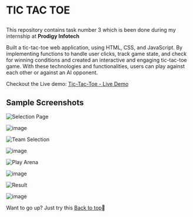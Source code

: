 # <p id="top">TIC TAC TOE</p>

This repository contains task number 3 which is been done during my internship at <b>Prodigy Infotech</b>

Built a tic-tac-toe web application, using HTML, CSS, and JavaScript. By implementing functions to handle user clicks, track game state, and check for winning conditions and created an interactive and engaging tic-tac-toe game. With these technologies and functionalities, users can play against each other or against an AI opponent.

Checkout the Live demo: <a href="https://nought-o-and-cross-x.netlify.app/">Tic-Tac-Toe - Live Demo</a>

## Sample Screenshots

![Selection Page](https://img.shields.io/badge/Selection&nbsp;Page-%230078D4?style=flat&colorB=%23A3E635)

![image](https://github.com/user-attachments/assets/834055ff-eb44-4530-a246-c2815691f99e)


![Team Selection](https://img.shields.io/badge/Team&nbsp;Selection-%230078D4?style=flat&colorB=%23A3E635)

![image](https://github.com/user-attachments/assets/946029cb-1542-4276-8840-b0c763139e99)



![Play Arena](https://img.shields.io/badge/Play&nbsp;Arena-%230078D4?style=flat&colorB=%23A3E635)

![image](https://github.com/user-attachments/assets/8b2d4de5-a904-4528-b43e-d222c45fe51b)



![Result](https://img.shields.io/badge/Resule&nbsp;Page-%230078D4?style=flat&colorB=%23A3E635)

![image](https://github.com/user-attachments/assets/8c32f525-65cc-4f4e-9569-f260d201e5f9)


Want to go up? Just try this <a href="#top">Back to top</a>🚀
